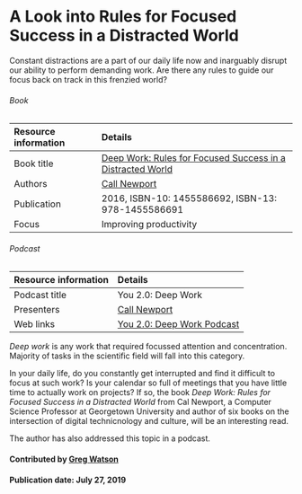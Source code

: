 # A Look into Rules for Focused Success in a Distracted World

<!-- deck start -->
Constant distractions are a part of our daily life now and inarguably disrupt our ability to perform demanding work. Are there any rules to guide our focus back on track in this frenzied world?
<!-- deck end -->


###### Book
Resource information | Details 
:--- | :--- 
Book title |[Deep Work: Rules for Focused Success in a Distracted World](https://www.calnewport.com/books/deep-work/)
Authors | [Call Newport](https://www.calnewport.com/)
Publication | 2016, ISBN-10: 1455586692, ISBN-13: 978-1455586691
Focus | Improving productivity

###### Podcast
Resource information | Details 
:--- | :--- 
Podcast title  | You 2.0: Deep Work 
Presenters | [Call Newport](https://www.calnewport.com/)
Web links | [You 2.0: Deep Work Podcast](https://www.npr.org/2019/08/26/754336716/you-2-0-deep-work) 

*Deep work* is any work that required focussed attention and concentration. Majority of tasks in the scientific field will fall into this category. 

In your daily life, do you constantly get interrupted and find it difficult to focus at such work? Is your calendar so full of meetings that you have little time to actually work on projects?  If so, the book *Deep Work: Rules for Focused Success in a Distracted World* from Cal Newport, a Computer Science Professor at Georgetown University and author of six books on the intersection of digital technicnology and culture, will be an interesting read. 



The author has also addressed this topic in a podcast.



#### Contributed by [Greg Watson](https://github.com/jarrah42)

#### Publication date: July 27, 2019



<!---
Publish: no
Categories: Skills 
Topics: Personal productivity and sustainability
Level: 2
Prerequisites: none
Aggregate: none
--->
